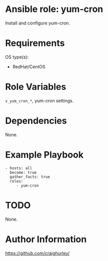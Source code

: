 # Ansible role: yum-cron

Install and configure yum-cron.

# Requirements

OS type(s):
- RedHat/CentOS

# Role Variables

`v_yum_cron_*`, yum-cron settings.

# Dependencies

None.

# Example Playbook

    - hosts: all
      become: true
      gather_facts: true
      roles:
         - yum-cron

# TODO

None.

# Author Information

https://github.com/craighurley/
